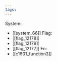 ```yaml
---
tags:
---
```

System:
- [[system_66]]
Flag:
- [[flag_12178]]
- [[flag_12179]]
- [[flag_12177]]
Fn:
- [[c1601_function3]]

